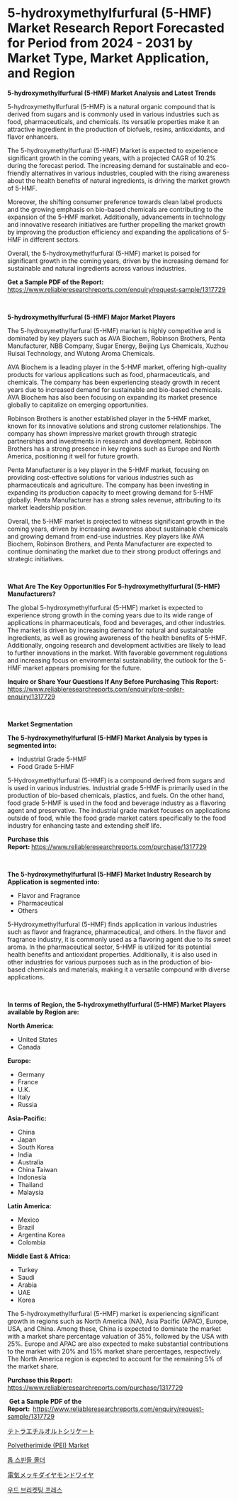 <p><h1>5-hydroxymethylfurfural (5-HMF) Market Research Report Forecasted for Period from 2024 -  2031 by Market Type, Market Application, and Region</h1></p><p><strong>5-hydroxymethylfurfural (5-HMF) Market Analysis and Latest Trends</strong></p>
<p><p>5-hydroxymethylfurfural (5-HMF) is a natural organic compound that is derived from sugars and is commonly used in various industries such as food, pharmaceuticals, and chemicals. Its versatile properties make it an attractive ingredient in the production of biofuels, resins, antioxidants, and flavor enhancers.</p><p>The 5-hydroxymethylfurfural (5-HMF) Market is expected to experience significant growth in the coming years, with a projected CAGR of 10.2% during the forecast period. The increasing demand for sustainable and eco-friendly alternatives in various industries, coupled with the rising awareness about the health benefits of natural ingredients, is driving the market growth of 5-HMF. </p><p>Moreover, the shifting consumer preference towards clean label products and the growing emphasis on bio-based chemicals are contributing to the expansion of the 5-HMF market. Additionally, advancements in technology and innovative research initiatives are further propelling the market growth by improving the production efficiency and expanding the applications of 5-HMF in different sectors.</p><p>Overall, the 5-hydroxymethylfurfural (5-HMF) market is poised for significant growth in the coming years, driven by the increasing demand for sustainable and natural ingredients across various industries.</p></p>
<p><strong>Get a Sample PDF of the Report:&nbsp;</strong> <a href="https://www.reliableresearchreports.com/enquiry/request-sample/1317729">https://www.reliableresearchreports.com/enquiry/request-sample/1317729</a></p>
<p>&nbsp;</p>
<p><strong>5-hydroxymethylfurfural (5-HMF) Major Market Players</strong></p>
<p><p>The 5-hydroxymethylfurfural (5-HMF) market is highly competitive and is dominated by key players such as AVA Biochem, Robinson Brothers, Penta Manufacturer, NBB Company, Sugar Energy, Beijing Lys Chemicals, Xuzhou Ruisai Technology, and Wutong Aroma Chemicals.</p><p>AVA Biochem is a leading player in the 5-HMF market, offering high-quality products for various applications such as food, pharmaceuticals, and chemicals. The company has been experiencing steady growth in recent years due to increased demand for sustainable and bio-based chemicals. AVA Biochem has also been focusing on expanding its market presence globally to capitalize on emerging opportunities.</p><p>Robinson Brothers is another established player in the 5-HMF market, known for its innovative solutions and strong customer relationships. The company has shown impressive market growth through strategic partnerships and investments in research and development. Robinson Brothers has a strong presence in key regions such as Europe and North America, positioning it well for future growth.</p><p>Penta Manufacturer is a key player in the 5-HMF market, focusing on providing cost-effective solutions for various industries such as pharmaceuticals and agriculture. The company has been investing in expanding its production capacity to meet growing demand for 5-HMF globally. Penta Manufacturer has a strong sales revenue, attributing to its market leadership position.</p><p>Overall, the 5-HMF market is projected to witness significant growth in the coming years, driven by increasing awareness about sustainable chemicals and growing demand from end-use industries. Key players like AVA Biochem, Robinson Brothers, and Penta Manufacturer are expected to continue dominating the market due to their strong product offerings and strategic initiatives.</p></p>
<p>&nbsp;</p>
<p><strong>What Are The Key Opportunities For 5-hydroxymethylfurfural (5-HMF) Manufacturers?</strong></p>
<p><p>The global 5-hydroxymethylfurfural (5-HMF) market is expected to experience strong growth in the coming years due to its wide range of applications in pharmaceuticals, food and beverages, and other industries. The market is driven by increasing demand for natural and sustainable ingredients, as well as growing awareness of the health benefits of 5-HMF. Additionally, ongoing research and development activities are likely to lead to further innovations in the market. With favorable government regulations and increasing focus on environmental sustainability, the outlook for the 5-HMF market appears promising for the future.</p></p>
<p><strong>Inquire or Share Your Questions If Any Before Purchasing This Report:</strong> <a href="https://www.reliableresearchreports.com/enquiry/pre-order-enquiry/1317729">https://www.reliableresearchreports.com/enquiry/pre-order-enquiry/1317729</a></p>
<p>&nbsp;</p>
<p><strong>Market Segmentation</strong></p>
<p><strong>The 5-hydroxymethylfurfural (5-HMF) Market Analysis by types is segmented into:</strong></p>
<p><ul><li>Industrial Grade 5-HMF</li><li>Food Grade 5-HMF</li></ul></p>
<p><p>5-Hydroxymethylfurfural (5-HMF) is a compound derived from sugars and is used in various industries. Industrial grade 5-HMF is primarily used in the production of bio-based chemicals, plastics, and fuels. On the other hand, food grade 5-HMF is used in the food and beverage industry as a flavoring agent and preservative. The industrial grade market focuses on applications outside of food, while the food grade market caters specifically to the food industry for enhancing taste and extending shelf life.</p></p>
<p><strong>Purchase this Report:&nbsp;</strong><a href="https://www.reliableresearchreports.com/purchase/1317729">https://www.reliableresearchreports.com/purchase/1317729</a></p>
<p>&nbsp;</p>
<p><strong>The 5-hydroxymethylfurfural (5-HMF) Market Industry Research by Application is segmented into:</strong></p>
<p><ul><li>Flavor and Fragrance</li><li>Pharmaceutical</li><li>Others</li></ul></p>
<p><p>5-Hydroxymethylfurfural (5-HMF) finds application in various industries such as flavor and fragrance, pharmaceutical, and others. In the flavor and fragrance industry, it is commonly used as a flavoring agent due to its sweet aroma. In the pharmaceutical sector, 5-HMF is utilized for its potential health benefits and antioxidant properties. Additionally, it is also used in other industries for various purposes such as in the production of bio-based chemicals and materials, making it a versatile compound with diverse applications.</p></p>
<p>&nbsp;</p>
<p><strong>In terms of Region, the 5-hydroxymethylfurfural (5-HMF) Market Players available by Region are:</strong></p>
<p>
    <p> <strong> North America: </strong>
        <ul>
            <li>United States</li>
            <li>Canada</li>
        </ul>
        </p> 
    <p> <strong> Europe: </strong>
        <ul>
            <li>Germany</li>
            <li>France</li>
            <li>U.K.</li>
            <li>Italy</li>
            <li>Russia</li>
        </ul>
        </p> 
    <p> <strong> Asia-Pacific: </strong>
        <ul>
            <li>China</li>
            <li>Japan</li>
            <li>South Korea</li>
            <li>India</li>
            <li>Australia</li>
            <li>China Taiwan</li>
            <li>Indonesia</li>
            <li>Thailand</li>
            <li>Malaysia</li>
        </ul>
        </p> 
    <p> <strong> Latin America: </strong>
        <ul>
            <li>Mexico</li>
            <li>Brazil</li>
            <li>Argentina Korea</li>
            <li>Colombia</li>
        </ul>
        </p> 
    <p> <strong> Middle East & Africa: </strong>
        <ul>
            <li>Turkey</li>
            <li>Saudi</li>
            <li>Arabia</li>
            <li>UAE</li>
            <li>Korea</li>
        </ul>
    </p>
    </p>
<p><p>The 5-hydroxymethylfurfural (5-HMF) market is experiencing significant growth in regions such as North America (NA), Asia Pacific (APAC), Europe, USA, and China. Among these, China is expected to dominate the market with a market share percentage valuation of 35%, followed by the USA with 25%. Europe and APAC are also expected to make substantial contributions to the market with 20% and 15% market share percentages, respectively. The North America region is expected to account for the remaining 5% of the market share.</p></p>
<p><strong>Purchase this Report: </strong><a href="https://www.reliableresearchreports.com/purchase/1317729">https://www.reliableresearchreports.com/purchase/1317729</a></p>
<p>&nbsp;<strong>Get a Sample PDF of the Report:&nbsp;&nbsp;</strong><a href="https://www.reliableresearchreports.com/enquiry/request-sample/1317729">https://www.reliableresearchreports.com/enquiry/request-sample/1317729</a></p>
<p><strong></strong></p>
<p><p><a href="https://medium.com/@janrona788520/%E3%83%86%E3%83%88%E3%83%A9%E3%82%A8%E3%83%81%E3%83%AB%E3%82%AA%E3%83%AB%E3%83%88%E3%82%B7%E3%83%AA%E3%82%B1%E3%83%BC%E3%83%88%E3%81%AE%E5%B8%82%E5%A0%B4%E8%AA%BF%E6%9F%BB%E3%83%AC%E3%83%9D%E3%83%BC%E3%83%88-%E3%81%9D%E3%81%AE%E6%AD%B4%E5%8F%B2%E3%81%A82024%E5%B9%B4%E3%81%8B%E3%82%892031%E5%B9%B4%E3%81%BE%E3%81%A7%E3%81%AE%E4%BA%88%E6%B8%AC-7b747d48ece9">テトラエチルオルトシリケート</a></p><p><a href="https://github.com/moyahfrancoestellec51j635wcx/Market-Research-Report-List-1/blob/main/polyetherimide-pei-market.md">Polyetherimide (PEI) Market</a></p><p><a href="https://medium.com/@dallasrrellwg/%ED%86%B1%EB%AA%A9-%EC%84%A0%EB%B0%98-%EC%8B%9C%EC%9E%A5-%EA%B7%9C%EB%AA%A8-%EB%B0%8F-%EC%8B%9C%EC%9E%A5-%EB%8F%99%ED%96%A5%EC%9D%84-%EC%A1%B0%EC%82%AC%ED%96%88%EC%8A%B5%EB%8B%88%EB%8B%A4-%EC%A0%84%EC%B2%B4-%EC%82%B0%EC%97%85-%EA%B0%9C%EC%9A%94-2024%EB%85%84%EB%B6%80%ED%84%B0-2031%EB%85%84%EA%B9%8C%EC%A7%80-0f2ff45e9179">톱 스핀들 몰더</a></p><p><a href="https://medium.com/@chrispbacon162023/%E9%9B%BB%E7%9D%80%E3%83%80%E3%82%A4%E3%83%A4%E3%83%A2%E3%83%B3%E3%83%89%E3%83%AF%E3%82%A4%E3%83%A4%E3%83%BC%E5%B8%82%E5%A0%B4%E8%A6%8F%E6%A8%A1-%E5%B8%82%E5%A0%B4%E8%A6%8B%E9%80%9A%E3%81%97%E3%81%A8%E5%B8%82%E5%A0%B4%E4%BA%88%E6%B8%AC-2024%E5%B9%B4%E3%81%8B%E3%82%892031%E5%B9%B4%E3%81%BE%E3%81%A7-1189a5f2b7ce">電気メッキダイヤモンドワイヤ</a></p><p><a href="https://medium.com/@dallasrrellwg/%EB%82%98%EB%AC%B4-%EB%B8%8C%EB%A6%AC%EC%BC%93-%ED%94%84%EB%A0%88%EC%8A%A4-%EC%8B%9C%EC%9E%A5-%EB%A9%94%ED%8A%B8%EB%A6%AD%EC%8A%A4-%ED%95%B4%EB%8F%85-%EC%8B%9C%EC%9E%A5-%EC%A0%90%EC%9C%A0%EC%9C%A8-%ED%8A%B8%EB%A0%8C%EB%93%9C-%EB%B0%8F-%EC%84%B1%EC%9E%A5-%ED%8C%A8%ED%84%B4-0b653064700e">우드 브리켓팅 프레스</a></p></p>
